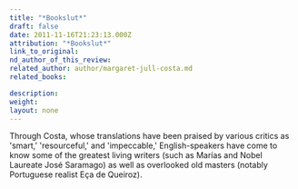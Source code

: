 ```yaml
---
title: "*Bookslut*"
draft: false
date: 2011-11-16T21:23:13.000Z
attribution: "*Bookslut*"
link_to_original:
nd_author_of_this_review:
related_author: author/margaret-jull-costa.md
related_books:

description:
weight:
layout: none
---
```

Through Costa, whose translations have been praised by various critics as 'smart,' 'resourceful,' and 'impeccable,' English-speakers have come to know some of the greatest living writers (such as Marías and Nobel Laureate José Saramago) as well as overlooked old masters (notably Portuguese realist Eça de Queiroz).

